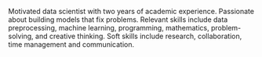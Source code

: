 Motivated data scientist with two years of academic experience. Passionate about building models that fix problems. Relevant skills include data preprocessing, machine learning, programming, mathematics, problem-solving, and creative thinking. Soft skills include research, collaboration, time management and communication.
